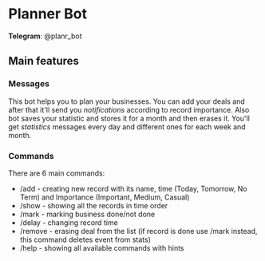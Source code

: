 # Planner Bot
**Telegram**: @planr_bot
## Main features
### Messages
This bot helps you to plan your businesses. You can add your deals and after that it'll send you *notifications* according to record importance. Also bot saves your statistic and stores it for a month and then erases it. You'll get *statistics* messages every day and different ones for each week and month.
### Commands
There are 6 main commands:
* /add - creating new record with its name, time (Today, Tomorrow, No Term) and Importance (Important, Medium, Casual)
* /show - showing all the records in time order
* /mark - marking business done/not done
* /delay - changing record time
* /remove - erasing deal from the list (if record is done use /mark instead, this command deletes event from stats)
* /help - showing all available commands with hints
